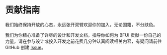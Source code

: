 # 贡献指南

我们始终保持开放的心态，永远张开双臂欢迎你的加入，无论国籍，不分肤色。

我们为你精心准备了详尽的设计和开发文档，指导你如何为 BFUI 贡献一份自己的力量，请在参与设计或投入开发之前花费几分钟认真阅读相关内容，有疑问请前往 GitHub 创建 [Issue](https://github.com/BF-Teams/bfui-vue/issues)。
